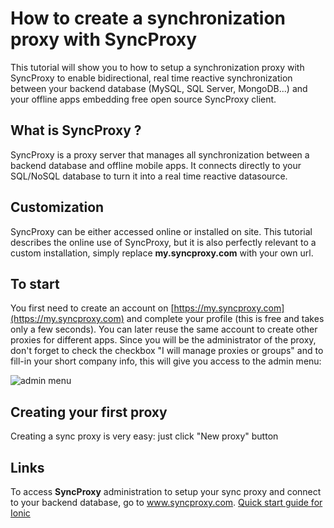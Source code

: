 # How to create a synchronization proxy with SyncProxy
This tutorial will show you to how to setup a synchronization proxy with SyncProxy to enable bidirectional, real time reactive synchronization between your backend database (MySQL, SQL Server, MongoDB...) and your offline apps embedding free open source SyncProxy client.

## What is SyncProxy ?
SyncProxy is a proxy server that manages all synchronization between a backend database and offline mobile apps. It connects directly to your SQL/NoSQL database to turn it into a real time reactive datasource.

## Customization
SyncProxy can be either accessed online or installed on site. This tutorial describes the online use of SyncProxy, but it is also perfectly relevant to a custom installation, simply replace **my.syncproxy.com** with your own url.

## To start
You first need to create an account on [https://my.syncproxy.com](https://my.syncproxy.com) and complete your profile (this is free and takes only a few seconds). You can later reuse the same account to create other proxies for different apps.
Since you will be the administrator of the proxy, don't forget to check the checkbox "I will manage proxies or groups" and to fill-in your short company info, this will give you access to the admin menu:

![admin menu](https://github.com/SyncProxy/syncproxy-quickstart/blob/master/admin-menu.png)

## Creating your first proxy
Creating a sync proxy is very easy: just click "New proxy" button 

## Links
To access **SyncProxy** administration to setup your sync proxy and connect to your backend database, go to www.syncproxy.com.
[Quick start guide for Ionic](https://github.com/SyncProxy/syncproxy-quickstart-ionic)
